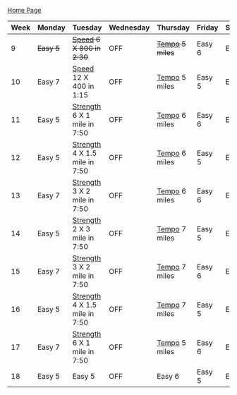 [Home Page](README.md)

Week | Monday | Tuesday | Wednesday | Thursday | Friday | Saturday | Sunday
---- | ---- | ---- | ---- | ---- | ---- | ---- | ---- |
9 | ~~Easy 5~~ | ~~[Speed](definitions.md) 6 X 800 in 2:30~~ | OFF | ~~[Tempo](definitions.md) 5 miles~~ | Easy 6 | Easy 5 | Easy 10
10 | Easy 7 | [Speed](definitions.md) 12 X 400 in 1:15 | OFF | [Tempo](definitions.md) 5 miles | Easy 5 | Easy 6 | Long 12
11 | Easy 5 | [Strength](definitions.md) 6 X 1 mile in 7:50 | OFF | [Tempo](definitions.md) 6 miles | Easy 6 | Easy 5 | Easy 10
12 | Easy 5 | [Strength](definitions.md) 4 X 1.5 mile in 7:50 | OFF | [Tempo](definitions.md) 6 miles | Easy 5 | Easy 6 | Long 14
13 | Easy 7 | [Strength](definitions.md) 3 X 2 mile in 7:50 | OFF | [Tempo](definitions.md) 6 miles | Easy 6 | Easy 5 | Easy 10
14 | Easy 5 | [Strength](definitions.md) 2 X 3 mile in 7:50 | OFF | [Tempo](definitions.md) 7 miles | Easy 5 | Easy 6 | Long 14
15 | Easy 7 | [Strength](definitions.md) 3 X 2 mile in 7:50 | OFF | [Tempo](definitions.md) 7 miles | Easy 6 | Easy 5 | Easy 10
16 | Easy 5 | [Strength](definitions.md) 4 X 1.5 mile in 7:50 | OFF | [Tempo](definitions.md) 7 miles | Easy 5 | Easy 6 | Easy 14
17 | Easy 7 | [Strength](definitions.md) 6 X 1 mile in 7:50 | OFF | [Tempo](definitions.md) 5 miles | Easy 6 | Easy 5 | Easy 8
18 | Easy 5 | Easy 5 | OFF | Easy 6 | Easy 5 | Easy 3| RACE!?!?! |
